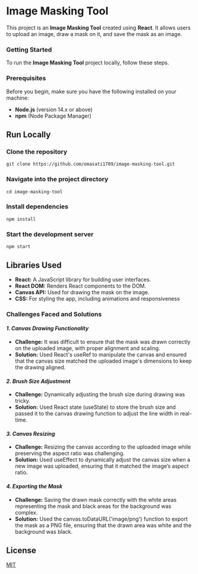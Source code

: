 # Image Masking Tool

This project is an **Image Masking Tool** created using **React**. It allows users to upload an image, draw a mask on it, and save the mask as an image.


### Getting Started

To run the **Image Masking Tool** project locally, follow these steps.

### Prerequisites

Before you begin, make sure you have the following installed on your machine:

- **Node.js** (version 14.x or above)
- **npm** (Node Package Manager)


## Run Locally


### Clone the repository
```
git clone https://github.com/omasati1709/image-masking-tool.git

```

### Navigate into the project directory
```
cd image-masking-tool
```

### Install dependencies
```
npm install
```

### Start the development server
```
npm start
```
    
## Libraries Used

- **React:** A JavaScript library for building user interfaces.
- **React DOM:** Renders React components to the DOM.
- **Canvas API:** Used for drawing the mask on the image.
- **CSS:** For styling the app, including animations and responsiveness

### Challenges Faced and Solutions

#### *1. Canvas Drawing Functionality*
- **Challenge:** It was difficult to ensure that the mask was drawn correctly on the uploaded image, with proper alignment and scaling.
- **Solution:** Used React's useRef to manipulate the canvas and ensured that the canvas size matched the uploaded image's dimensions to keep the drawing aligned.

#### *2. Brush Size Adjustment*
- **Challenge:** Dynamically adjusting the brush size during drawing was tricky.
- **Solution:** Used React state (useState) to store the brush size and passed it to the canvas drawing function to adjust the line width in real-time.

#### *3. Canvas Resizing*
- **Challenge:** Resizing the canvas according to the uploaded image while preserving the aspect ratio was challenging.
- **Solution:** Used useEffect to dynamically adjust the canvas size when a new image was uploaded, ensuring that it matched the image’s aspect ratio.

#### *4. Exporting the Mask*
- **Challenge:** Saving the drawn mask correctly with the white areas representing the mask and black areas for the background was complex.
- **Solution:** Used the canvas.toDataURL('image/png') function to export the mask as a PNG file, ensuring that the drawn area was white and the background was black.




## License

[MIT](https://choosealicense.com/licenses/mit/)


